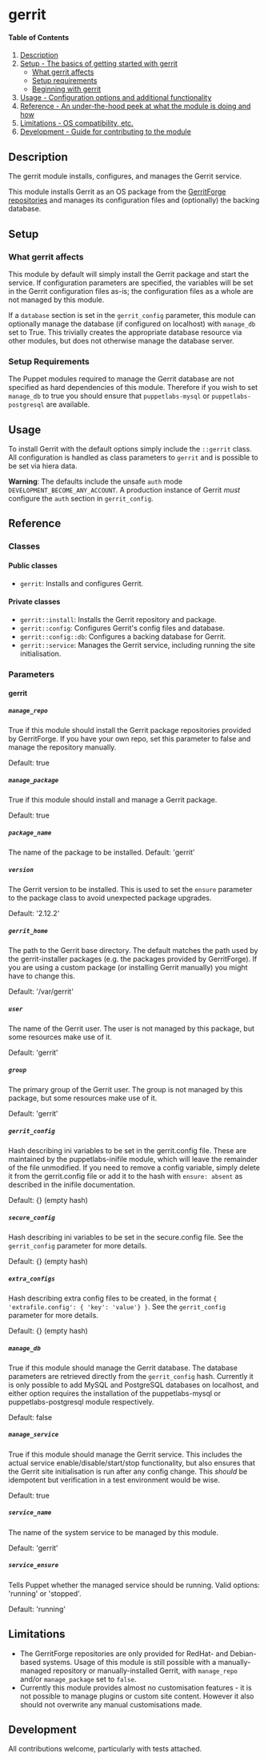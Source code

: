 # gerrit

#### Table of Contents

1. [Description](#description)
1. [Setup - The basics of getting started with gerrit](#setup)
    * [What gerrit affects](#what-gerrit-affects)
    * [Setup requirements](#setup-requirements)
    * [Beginning with gerrit](#beginning-with-gerrit)
1. [Usage - Configuration options and additional functionality](#usage)
1. [Reference - An under-the-hood peek at what the module is doing and how](#reference)
1. [Limitations - OS compatibility, etc.](#limitations)
1. [Development - Guide for contributing to the module](#development)

## Description

The gerrit module installs, configures, and manages the Gerrit service.

This module installs Gerrit as an OS package from the [GerritForge repositories](http://gitenterprise.me/2015/02/27/gerrit-2-10-rpm-and-debian-packages-available/) and manages its configuration files and (optionally) the backing database.

## Setup

### What gerrit affects

This module by default will simply install the Gerrit package and start the service. If configuration parameters are specified, the variables will be set in the Gerrit configuration files as-is; the configuration files as a whole are not managed by this module.

If a `database` section is set in the `gerrit_config` parameter, this module can optionally manage the database (if configured on localhost) with `manage_db` set to True. This trivially creates the appropriate database resource via other modules, but does not otherwise manage the database server.

### Setup Requirements

The Puppet modules required to manage the Gerrit database are not specified as hard dependencies of this module. Therefore if you wish to set `manage_db` to true you should ensure that `puppetlabs-mysql` or `puppetlabs-postgresql` are available.

## Usage

To install Gerrit with the default options simply include the `::gerrit` class. All configuration is handled as class parameters to `gerrit` and is possible to be set via hiera data.

**Warning**: The defaults include the unsafe `auth` mode `DEVELOPMENT_BECOME_ANY_ACCOUNT`. A production instance of Gerrit *must* configure the `auth` section in `gerrit_config`.

## Reference

### Classes

#### Public classes

* `gerrit`: Installs and configures Gerrit.

#### Private classes

* `gerrit::install`: Installs the Gerrit repository and package.
* `gerrit::config`: Configures Gerrit's config files and database.
* `gerrit::config::db`: Configures a backing database for Gerrit.
* `gerrit::service`: Manages the Gerrit service, including running the site initialisation.

### Parameters

#### gerrit

##### `manage_repo`
True if this module should install the Gerrit package repositories
provided by GerritForge. If you have your own repo, set this parameter
to false and manage the repository manually.

Default: true

##### `manage_package`
True if this module should install and manage a Gerrit package.

Default: true

##### `package_name`
The name of the package to be installed.
Default: 'gerrit'

##### `version`
The Gerrit version to be installed. This is used to set the `ensure`
parameter to the package class to avoid unexpected package upgrades.

Default: '2.12.2'

##### `gerrit_home`
The path to the Gerrit base directory. The default matches the path
used by the gerrit-installer packages (e.g. the packages provided by
GerritForge). If you are using a custom package (or installing Gerrit
manually) you might have to change this.

Default: '/var/gerrit'

##### `user`
The name of the Gerrit user. The user is not managed by this package,
but some resources make use of it.

Default: 'gerrit'

##### `group`
The primary group of the Gerrit user. The group is not managed by this
package, but some resources make use of it.

Default: 'gerrit'

##### `gerrit_config`
Hash describing ini variables to be set in the gerrit.config file.
These are maintained by the puppetlabs-inifile module, which will
leave the remainder of the file unmodified. If you need to remove a
config variable, simply delete it from the gerrit.config file or add
it to the hash with `ensure: absent` as described in the inifile
documentation.

Default: {} (empty hash)

##### `secure_config`
Hash describing ini variables to be set in the secure.config file. See
the `gerrit_config` parameter for more details.

Default: {} (empty hash)

##### `extra_configs`
Hash describing extra config files to be created, in the format
`{ 'extrafile.config': { 'key': 'value'} }`. See the `gerrit_config`
parameter for more details.

Default: {} (empty hash)

##### `manage_db`
True if this module should manage the Gerrit database. The database
parameters are retrieved directly from the `gerrit_config` hash.
Currently it is only possible to add MySQL and PostgreSQL databases on
localhost, and either option requires the installation of the
puppetlabs-mysql or puppetlabs-postgresql module respectively.

Default: false

##### `manage_service`
True if this module should manage the Gerrit service. This includes
the actual service enable/disable/start/stop functionality, but also
ensures that the Gerrit site initialisation is run after any config
change. This _should_ be idempotent but verification in a test
environment would be wise.

Default: true

##### `service_name`
The name of the system service to be managed by this module.

Default: 'gerrit'

##### `service_ensure`
Tells Puppet whether the managed service should be running. Valid
options: 'running' or 'stopped'.

Default: 'running'

## Limitations

* The GerritForge repositories are only provided for RedHat- and Debian-based systems. Usage of this module is still possible with a manually-managed repository or manually-installed Gerrit, with `manage_repo` and/or `manage_package` set to `false`.
* Currently this module provides almost no customisation features - it is not possible to manage plugins or custom site content. However it also should not overwrite any manual customisations made.

## Development

All contributions welcome, particularly with tests attached.
